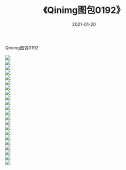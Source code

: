 ﻿---
layout: post
title:  《Qinimg图包0192》
date:   2021-01-20
img: http://imgx.orgx.ga/Qinimg图包/Qinimg图包0192/000.jpg
categories: [美女, 清纯, 唯美]
---

Qinimg图包0192

 ![](http://imgx.orgx.ga/Qinimg图包/Qinimg图包0192/001.jpg) <br>![](http://imgx.orgx.ga/Qinimg图包/Qinimg图包0192/002.jpg) <br>![](http://imgx.orgx.ga/Qinimg图包/Qinimg图包0192/003.jpg) <br>![](http://imgx.orgx.ga/Qinimg图包/Qinimg图包0192/004.jpg) <br>![](http://imgx.orgx.ga/Qinimg图包/Qinimg图包0192/005.jpg) <br>![](http://imgx.orgx.ga/Qinimg图包/Qinimg图包0192/006.jpg) <br>![](http://imgx.orgx.ga/Qinimg图包/Qinimg图包0192/007.jpg) <br>![](http://imgx.orgx.ga/Qinimg图包/Qinimg图包0192/008.jpg) <br>![](http://imgx.orgx.ga/Qinimg图包/Qinimg图包0192/009.jpg) <br>![](http://imgx.orgx.ga/Qinimg图包/Qinimg图包0192/010.jpg) <br>![](http://imgx.orgx.ga/Qinimg图包/Qinimg图包0192/011.jpg) <br>![](http://imgx.orgx.ga/Qinimg图包/Qinimg图包0192/012.jpg) <br>![](http://imgx.orgx.ga/Qinimg图包/Qinimg图包0192/013.jpg) <br>![](http://imgx.orgx.ga/Qinimg图包/Qinimg图包0192/014.jpg) <br>![](http://imgx.orgx.ga/Qinimg图包/Qinimg图包0192/015.jpg) <br>![](http://imgx.orgx.ga/Qinimg图包/Qinimg图包0192/016.jpg) <br>![](http://imgx.orgx.ga/Qinimg图包/Qinimg图包0192/017.jpg) <br>![](http://imgx.orgx.ga/Qinimg图包/Qinimg图包0192/018.jpg) <br>![](http://imgx.orgx.ga/Qinimg图包/Qinimg图包0192/019.jpg) <br>![](http://imgx.orgx.ga/Qinimg图包/Qinimg图包0192/020.jpg) <br>![](http://imgx.orgx.ga/Qinimg图包/Qinimg图包0192/021.jpg) <br>![](http://imgx.orgx.ga/Qinimg图包/Qinimg图包0192/022.jpg) <br>